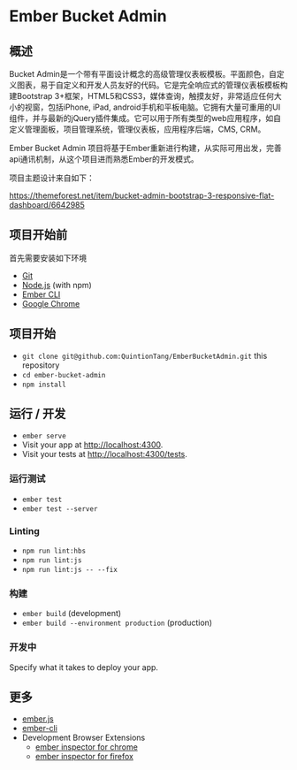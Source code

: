 # Ember Bucket Admin

## 概述

Bucket Admin是一个带有平面设计概念的高级管理仪表板模板。平面颜色，自定义图表，易于自定义和开发人员友好的代码。它是完全响应式的管理仪表板模板构建Bootstrap 3+框架，HTML5和CSS3，媒体查询，触摸友好，非常适应任何大小的视窗，包括iPhone, iPad, android手机和平板电脑。它拥有大量可重用的UI组件，并与最新的jQuery插件集成。它可以用于所有类型的web应用程序，如自定义管理面板，项目管理系统，管理仪表板，应用程序后端，CMS, CRM。

Ember Bucket Admin 项目将基于Ember重新进行构建，从实际可用出发，完善api通讯机制，从这个项目进而熟悉Ember的开发模式。

项目主题设计来自如下：

https://themeforest.net/item/bucket-admin-bootstrap-3-responsive-flat-dashboard/6642985


## 项目开始前

首先需要安装如下环境

* [Git](https://git-scm.com/)
* [Node.js](https://nodejs.org/) (with npm)
* [Ember CLI](https://ember-cli.com/)
* [Google Chrome](https://google.com/chrome/)

## 项目开始

* `git clone git@github.com:QuintionTang/EmberBucketAdmin.git` this repository
* `cd ember-bucket-admin`
* `npm install`

## 运行 / 开发

* `ember serve`
* Visit your app at [http://localhost:4300](http://localhost:4300).
* Visit your tests at [http://localhost:4300/tests](http://localhost:4200/tests).


### 运行测试

* `ember test`
* `ember test --server`

### Linting

* `npm run lint:hbs`
* `npm run lint:js`
* `npm run lint:js -- --fix`

### 构建

* `ember build` (development)
* `ember build --environment production` (production)

### 开发中

Specify what it takes to deploy your app.

## 更多

* [ember.js](https://emberjs.com/)
* [ember-cli](https://ember-cli.com/)
* Development Browser Extensions
  * [ember inspector for chrome](https://chrome.google.com/webstore/detail/ember-inspector/bmdblncegkenkacieihfhpjfppoconhi)
  * [ember inspector for firefox](https://addons.mozilla.org/en-US/firefox/addon/ember-inspector/)
